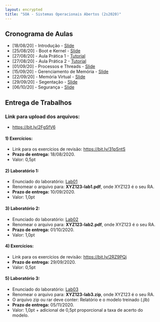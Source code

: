 ```yaml
---
layout: encrypted
title: "SOA - Sistemas Operacionais Abertos (2s2020)"
---
```


## Cronograma de Aulas

- [18/08/20] - Introdução - <a href="/soa/Aula1-Introducao.pdf" target="_blank">Slide</a>
- [25/08/20] - Boot e Kernel - <a href="/soa/Aula2-Boot-Kernel.pdf" target="_blank">Slide</a>
- [27/08/20] - Aula Prática 1 - <a href="pratica1" target="_blank">Tutorial</a>
- [27/08/20] - Aula Prática 2 - <a href="pratica2" target="_blank">Tutorial</a>
- [01/09/20] - Processos e Threads - <a href="/soa/Aula3-Processo-Thread.pdf" target="_blank">Slide</a>
- [15/09/20] - Gerenciamento de Memória - <a href="/soa/Aula4-Gerenc-Memoria.pdf" target="_blank">Slide</a>
- [22/09/20] - Memória Virtual - <a href="/soa/Aula5-Memoria-Virtual.pdf" target="_blank">Slide</a>
- [29/09/20] - Segentação - <a href="/soa/Aula6-Segmentação.pdf" target="_blank">Slide</a>
- [06/10/20] - Segurança - <a href="/soa/Aula7-Seguranca.pdf" target="_blank">Slide</a>

## Entrega de Trabalhos

### Link para upload dos arquivos: 
 - <a href="https://bit.ly/2FgSfV6" target="_blank">https://bit.ly/2FgSfV6</a>

#### 1) Exercícios:
 - Link para os exercícios de revisão: <a href="https://bit.ly/31pSntS" target="_blank">https://bit.ly/31pSntS</a>
 - **Prazo de entrega:** 18/08/2020.
 - Valor: 0,5pt


#### 2) Laboratório 1:
 - Enunciado do laboratório: <a href="lab1" target="_blank">Lab01</a>
 - Renomear o arquivo para: **XYZ123-lab1.pdf**, onde XYZ123 é o seu RA. 
 - **Prazo de entrega:** 10/09/2020.
 - Valor: 1,0pt

#### 3) Laboratório 2:
 - Enunciado do laboratório: <a href="lab2" target="_blank">Lab02</a>
 - Renomear o arquivo para: **XYZ123-lab2.pdf**, onde XYZ123 é o seu RA. 
 - **Prazo de entrega:** 01/10/2020.
 - Valor: 1,0pt

#### 4) Exercícios:
 - Link para os exercícios de revisão: <a href="https://bit.ly/2RZ9PQj" target="_blank">https://bit.ly/2RZ9PQj</a>
 - **Prazo de entrega:** 29/09/2020.
 - Valor: 0,5pt 

#### 5) Laboratório 3:
 - Enunciado do laboratório: <a href="lab3" target="_blank">Lab03</a>
 - Renomear o arquivo para: **XYZ123-lab3.zip**, onde XYZ123 é o seu RA. 
 - O arquivo zip ou rar deve conter: Relatório e o modelo treinado (.jlb)
 - **Prazo de entrega:** 05/11/2020.
 - Valor: 1,0pt + adicional de 0,5pt proporcional a taxa de acerto do modelo.